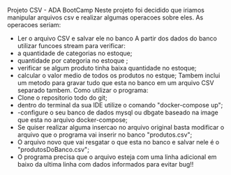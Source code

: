 Projeto CSV - ADA BootCamp
Neste projeto foi decidido que iriamos manipular arquivos csv e realizar algumas operacoes sobre eles.
As operacoes seriam:
- Ler o arquivo CSV e salvar ele no banco
A partir dos dados do banco utilizar funcoes stream para verificar:
- a quantidade de categorias no estoque;
- quantidade por categoria no estoque ;
- verificar se algum produto tinha baixa quantidade no estoque;
- calcular o valor medio de todos os produtos no estque;
  Tambem inclui um metodo para gravar tudo que esta no banco em um arquivo CSV separado tambem.
Como utilizar o programa:
- Clone o repositorio todo do git;
-  dentro do terminal da sua IDE utilize o comando "docker-compose up";
-  -configure o seu banco de dados mysql ou dbgate baseado na image que esta no arquivo docker-compose;
-  Se quiser realizar alguma insercao no arquivo original basta modificar o arquivo que o programa vai inserir no banco "produtos.csv";
-  O arquivo novo que vai resgatar o que esta no banco e salvar nele é o "produtosDoBanco.csv";
-  O programa precisa que o arquivo esteja com uma linha adicional em baixo da ultima linha com dados informados para evitar bug!!
  

